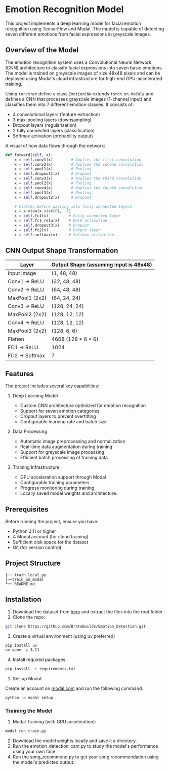 # Emotion Recognition Model

This project implements a deep learning model for facial emotion recognition using TensorFlow and Modal. The model is capable of detecting seven different emotions from facial expressions in greyscale images.

## Overview of the Model

The emotion recognition system uses a Convolutional Neural Network (CNN) architecture to classify facial expressions into seven basic emotions. The model is trained on greyscale images of size 48x48 pixels and can be deployed using Modal's cloud infrastructure for high-end GPU-accelerated training.

Using `torch` we define a class `EmotionCNN` extends `torch.nn.Module` and defines a CNN that processes grayscale images (1-channel input) and classifies them into 7 different emotion classes. It consists of:

- 4 convolutional layers (feature extraction)
- 3 max-pooling layers (downsampling)
- Dropout layers (regularization)
- 2 fully connected layers (classification)
- Softmax activation (probability output)

A visual of how data flows through the network:
```py
def forward(self, x):
    x = self.conv1(x)        # Applies the first convolution
    x = self.conv2(x)        # Applies the second convolution
    x = self.pool1(x)        # Pooling
    x = self.dropout1(x)     # Dropout
    x = self.conv3(x)        # Applies the third convolution
    x = self.pool2(x)        # Pooling
    x = self.conv4(x)        # Applies the fourth convolution
    x = self.pool3(x)        # Pooling
    x = self.dropout2(x)     # Dropout

    # Flatten before passing into fully connected layers
    x = x.view(x.size(0), -1)  
    x = self.fc1(x)         # Fully connected layer
    x = self.fc1_relu(x)    # ReLU activation
    x = self.dropout3(x)    # Dropout
    x = self.fc2(x)         # Output layer
    x = self.softmax(x)     # Softmax activation
```
## CNN Output Shape Transformation
| Layer          | Output Shape (assuming input is 48x48) |
| -------------- | -------------------------------------- |
| Input Image    | (1, 48, 48)                            |
| Conv1 → ReLU   | (32, 48, 48)                           |
| Conv2 → ReLU   | (64, 48, 48)                           |
| MaxPool1 (2x2) | (64, 24, 24)                           |
| Conv3 → ReLU   | (128, 24, 24)                          |
| MaxPool2 (2x2) | (128, 12, 12)                          |
| Conv4 → ReLU   | (128, 12, 12)                          |
| MaxPool3 (2x2) | (128, 6, 6)                            |
| Flatten        | 4608 (128 * 6 * 6)                     |
| FC1 → ReLU     | 1024                                   |
| FC2 → Softmax  | 7                                      |
## Features

The project includes several key capabilities:

1. Deep Learning Model
   - Custom CNN architecture optimized for emotion recognition
   - Support for seven emotion categories
   - Dropout layers to prevent overfitting
   - Configurable learning rate and batch size

2. Data Processing
   - Automatic image preprocessing and normalization
   - Real-time data augmentation during training
   - Support for greyscale image processing
   - Efficient batch processing of training data

3. Training Infrastructure
   - GPU acceleration support through Modal
   - Configurable training parameters
   - Progress monitoring during training
   - Locally saved model weights and architecture.
## Prerequisites

Before running the project, ensure you have:

- Python 3.11 or higher
- A Modal account (for cloud training)
- Sufficient disk space for the dataset
- Git (for version control)


## Project Structure

```
├── train_local.py
|──train_on_modal
└── README.md
```

## Installation
1. Download the dataset from [here](https://www.kaggle.com/datasets/msambare/fer2013) and extract the files into the root folder.
2. Clone the repo:
```bash
git clone https://github.com/BrataBuilds/Emotion_Detection.git
```
3. Create a virtual environment (using uv preferred)
```bash
pip install uv
uv venv -p 3.11
```
4. Install required packages:
```bash
pip install -r requirements.txt
```
1. Set-up Modal:

Create an account on [modal.com](https://modal.com/docs/guide) and run the following command.
```bash
python -m modal setup
```
### Training the Model

1. Modal Training (with GPU acceleration):
```bash
modal run train.py
```
2. Download the model weights locally and save it a directory.
3. Run the emotion_detection_cam.py to study the model's performance using your own face.
4. Run the song_recommend.py to get your song recommendation using the model's predicted output.

